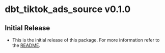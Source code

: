 # dbt_tiktok_ads_source v0.1.0

## Initial Release
- This is the initial release of this package. For more information refer to the [README](/README.md).
